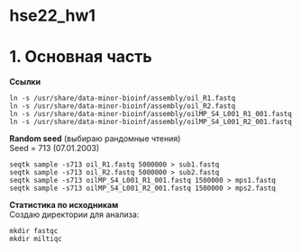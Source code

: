 # hse22_hw1
# 1. Основная часть 
**Ссылки**
```
ln -s /usr/share/data-minor-bioinf/assembly/oil_R1.fastq
ln -s /usr/share/data-minor-bioinf/assembly/oil_R2.fastq
ln -s /usr/share/data-minor-bioinf/assembly/oilMP_S4_L001_R1_001.fastq
ln -s /usr/share/data-minor-bioinf/assembly/oilMP_S4_L001_R2_001.fastq
```
**Random seed** (выбираю рандомные чтения)  
Seed = 713 (07.01.2003)  
```
seqtk sample -s713 oil_R1.fastq 5000000 > sub1.fastq
seqtk sample -s713 oil_R2.fastq 5000000 > sub2.fastq
seqtk sample -s713 oilMP_S4_L001_R1_001.fastq 1500000 > mps1.fastq
seqtk sample -s713 oilMP_S4_L001_R2_001.fastq 1500000 > mps2.fastq
```
**Статистика по исходникам**  
Создаю директории для анализа:  
```
mkdir fastqc
mkdir miltiqc
```
